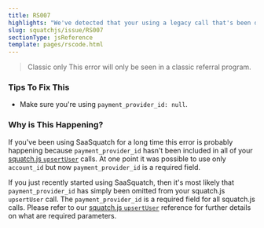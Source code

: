 ```yaml
---
title: RS007
highlights: "We've detected that your using a legacy call that's been deprecated. At one point it was possible to use only `account_id` but now `payment_provider_id` is a required field. If your users don't exist in your payment system, then set `payment_provider_id=null`."
slug: squatchjs/issue/RS007
sectionType: jsReference
template: pages/rscode.html
---
```


> <span class="label">Classic only</span> This error will only be seen in a classic referral program.

### Tips To Fix This

 - Make sure you're using `payment_provider_id: null`.

### Why is This Happening?

If you've been using SaaSquatch for a long time this error is probably happening because `payment_provider_id` hasn't been included in all of your [squatch.js `upsertUser`](/developer/squatchjs/v2/reference/#upsertuser) calls. At one point it was possible to use only `account_id` but now `payment_provider_id` is a required field. 

If you just recently started using SaaSquatch, then it's most likely that `payment_provider_id` has simply been omitted from your squatch.js `upsertUser` call. The `payment_provider_id` is a required field for all squatch.js calls. Please refer to our [squatch.js `upsertUser`](/developer/squatchjs/v2/reference/#upsertuser) reference for further details on what are required parameters.
